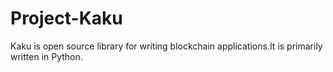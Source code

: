 # Project-Kaku
Kaku is open source  library for writing blockchain applications.It is primarily written in Python.
